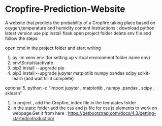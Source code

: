 # Cropfire-Prediction-Website
A website that predicts the probability of a Cropfire taking place based on oxygen,temperature and humidity content
Instructions :
download python latest version
use pip install flask
open project folder delete env file and follow the steps

open cmd in the project folder and start writing 

1. py -m venv env   (for setting up virtual environment  folder name env)
2. env\Scripts\activate
3. pip3 install --upgrade pip
4. pip3 install --upgrade jupyter matplotlib numpy pandas scipy scikit-learn (and wait till it complete)

optional
5. python -c "import jupyter , matplotlib , numpy ,pandas , scipy , sklearn"

1) In project , add the Cropfire, index file in the templates folder
2) In the static folder add the css and js file for css js elements to work on webpage.Get it from here : https://getbootstrap.com/docs/4.3/getting-started/introduction/


